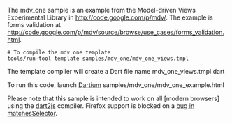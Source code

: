 The mdv_one sample is an example from the Model-driven Views Experimental Library in
http://code.google.com/p/mdv/.  The example is forms validation at
http://code.google.com/p/mdv/source/browse/use_cases/forms_validation.html.

    # To compile the mdv one template
    tools/run-tool template samples/mdv_one/mdv_one_views.tmpl

The template compiler will create a Dart file name mdv_one_views.tmpl.dart

To run this code, launch [Dartium][] samples/mdv_one/mdv_one_example.html

Please note that this sample is intended to work on all [modern browsers] using the
[dart2js][] compiler. Firefox support is blocked on a
[bug in matchesSelector](http://dartbug.com/4401).

[Dartium]: http://www.dartlang.org/dartium/
[dart2js]: http://www.dartlang.org/docs/dart2js/
[m]: http://www.dartlang.org/support/faq.html#what-browsers-supported
